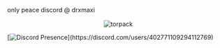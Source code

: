 only peace
discord @ drxmaxi

<p align="center">&nbsp;<img align="center" src="https://github-readme-stats.vercel.app/api?username=drxmaxi&theme=tokyonight&show_icons=true&locale=tr" alt="torpack" /></p>

[![Discord Presence](https://lanyard.cnrad.dev/api/402771109294112769?theme=dark&bg=8470ff&idleMessage=Selam!)](https://discord.com/users/402771109294112769)

<!---
DrxMaxi/DrxMaxi is a ✨ special ✨ repository because its `README.md` (this file) appears on your GitHub profile.
You can click the Preview link to take a look at your changes.
--->
